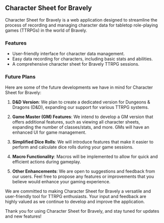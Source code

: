 ## Character Sheet for Bravely

Character Sheet for Bravely is a web application designed to streamline the process of recording and managing character data for tabletop role-playing games (TTRPGs) in the world of Bravely.

### Features

- User-friendly interface for character data management.
- Easy data recording for characters, including basic stats and abilities.
- A comprehensive character sheet for Bravely TTRPG sessions.

### Future Plans

Here are some of the future developments we have in mind for Character Sheet for Bravely:

1. **D&D Version**: We plan to create a dedicated version for Dungeons & Dragons (D&D), expanding our support for various TTRPG systems.

2. **Game Master (GM) Features**: We intend to develop a GM version that offers additional features, such as viewing all character sheets, expanding the number of classes/stats, and more. GMs will have an enhanced UI for game management.

3. **Simplified Dice Rolls**: We will introduce features that make it easier to perform and calculate dice rolls during your game sessions.

4. **Macro Functionality**: Macros will be implemented to allow for quick and efficient actions during gameplay.

5. **Other Enhancements**: We are open to suggestions and feedback from our users. Feel free to propose any features or improvements that you believe would enhance your gaming experience.

We are committed to making Character Sheet for Bravely a versatile and user-friendly tool for TTRPG enthusiasts. Your input and feedback are highly valued as we continue to develop and improve the application.

Thank you for using Character Sheet for Bravely, and stay tuned for updates and new features!
